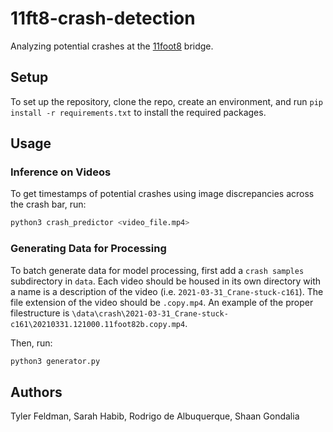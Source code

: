 # 11ft8-crash-detection

Analyzing potential crashes at the [11foot8](https://11foot8.com) bridge.

## Setup
To set up the repository, clone the repo, create an environment, and run `pip install -r requirements.txt` to install the required packages.

## Usage

### Inference on Videos
To get timestamps of potential crashes using image discrepancies across the crash bar, run:

```bash
python3 crash_predictor <video_file.mp4>
```

### Generating Data for Processing
To batch generate data for model processing, first add a `crash samples` subdirectory in `data`. Each video should be housed in its own directory with a name is a description of the video (i.e. `2021-03-31_Crane-stuck-c161`). The file extension of the video should be `.copy.mp4`. An example of the proper filestructure is `\data\crash\2021-03-31_Crane-stuck-c161\20210331.121000.11foot82b.copy.mp4`.

Then, run:
```bash
python3 generator.py
```

## Authors
Tyler Feldman, Sarah Habib, Rodrigo de Albuquerque, Shaan Gondalia
